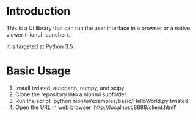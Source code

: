 Introduction
============
This is a UI library that can run the user interface in a browser or a
native viewer (nionui-launcher).

It is targeted at Python 3.5.

Basic Usage
===========
1. Install twisted, autobahn, numpy, and scipy.
2. Clone the repository into a nion/ui subfolder.
3. Run the script 'python nion/ui/examples/basic/HelloWorld.py twisted'
4. Open the URL in web browser 'http://localhost:8888/client.html'
